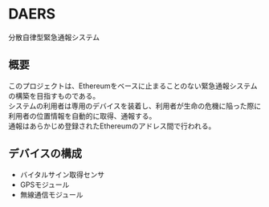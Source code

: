 # DAERS
分散自律型緊急通報システム
 
## 概要
このプロジェクトは、Ethereumをベースに止まることのない緊急通報システムの構築を目指すものである。  
システムの利用者は専用のデバイスを装着し、利用者が生命の危機に陥った際に利用者の位置情報を自動的に取得、通報する。  
通報はあらかじめ登録されたEthereumのアドレス間で行われる。  
 
## デバイスの構成

* バイタルサイン取得センサ  
* GPSモジュール  
* 無線通信モジュール  

